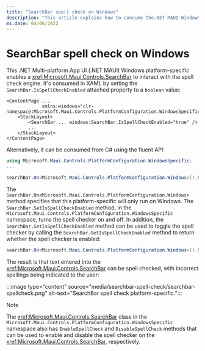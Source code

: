 ```yaml
---
title: "SearchBar spell check on Windows"
description: "This article explains how to consume the.NET MAUI Windows platform-specific that enables a SearchBar to interact with the spell check engine."
ms.date: 04/06/2022
---
```


# SearchBar spell check on Windows

This .NET Multi-platform App UI (.NET MAUI) Windows platform-specific enables a <xref:Microsoft.Maui.Controls.SearchBar> to interact with the spell check engine. It's consumed in XAML by setting the `SearchBar.IsSpellCheckEnabled` attached property to a `boolean` value:

```xaml
<ContentPage ...
             xmlns:windows="clr-namespace:Microsoft.Maui.Controls.PlatformConfiguration.WindowsSpecific;assembly=Microsoft.Maui.Controls">
    <StackLayout>
        <SearchBar ... windows:SearchBar.IsSpellCheckEnabled="true" />
        ...
    </StackLayout>
</ContentPage>
```

Alternatively, it can be consumed from C# using the fluent API:

```csharp
using Microsoft.Maui.Controls.PlatformConfiguration.WindowsSpecific;
...

searchBar.On<Microsoft.Maui.Controls.PlatformConfiguration.Windows>().SetIsSpellCheckEnabled(true);
```

The `SearchBar.On<Microsoft.Maui.Controls.PlatformConfiguration.Windows>` method specifies that this platform-specific will only run on Windows. The `SearchBar.SetIsSpellCheckEnabled` method, in the `Microsoft.Maui.Controls.PlatformConfiguration.WindowsSpecific` namespace, turns the spell checker on and off. In addition, the `SearchBar.SetIsSpellCheckEnabled` method can be used to toggle the spell checker by calling the `SearchBar.GetIsSpellCheckEnabled` method to return whether the spell checker is enabled:

```csharp
searchBar.On<Microsoft.Maui.Controls.PlatformConfiguration.Windows>().SetIsSpellCheckEnabled(!searchBar.On<Microsoft.Maui.Controls.PlatformConfiguration.Windows>().GetIsSpellCheckEnabled());
```

The result is that text entered into the <xref:Microsoft.Maui.Controls.SearchBar> can be spell checked, with incorrect spellings being indicated to the user:

:::image type="content" source="media/searchbar-spell-check/searchbar-spellcheck.png" alt-text="SearchBar spell check platform-specific.":::

> [!NOTE]
> The <xref:Microsoft.Maui.Controls.SearchBar> class in the `Microsoft.Maui.Controls.PlatformConfiguration.WindowsSpecific` namespace also has `EnableSpellCheck` and `DisableSpellCheck` methods that can be used to enable and disable the spell checker on the <xref:Microsoft.Maui.Controls.SearchBar>, respectively.
